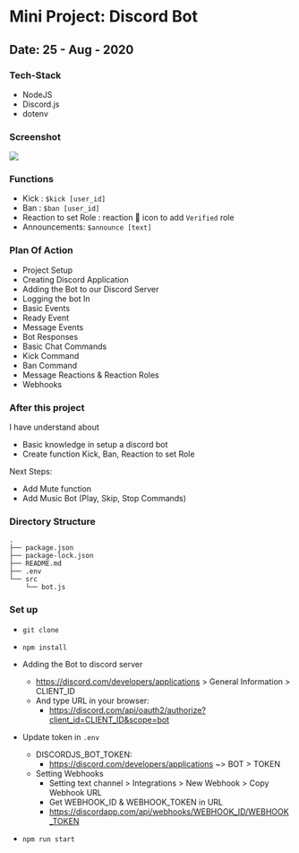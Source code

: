 # Mini Project: Discord Bot

## Date: 25 - Aug - 2020

### Tech-Stack

- NodeJS
- Discord.js
- dotenv

### Screenshot

<img src="https://i.imgur.com/snzfdBE.png" />

### Functions

- Kick : `$kick [user_id]`
- Ban : `$ban [user_id]`
- Reaction to set Role : reaction :watermelon: icon to add `Verified` role
- Announcements: `$announce [text]`

### Plan Of Action

- Project Setup
- Creating Discord Application
- Adding the Bot to our Discord Server
- Logging the bot In
- Basic Events
- Ready Event
- Message Events
- Bot Responses
- Basic Chat Commands
- Kick Command
- Ban Command
- Message Reactions & Reaction Roles
- Webhooks

### After this project

I have understand about

- Basic knowledge in setup a discord bot
- Create function Kick, Ban, Reaction to set Role

Next Steps:

- Add Mute function
- Add Music Bot (Play, Skip, Stop Commands)

### Directory Structure

```
.
├── package.json
├── package-lock.json
├── README.md
├── .env
└── src
    └── bot.js
```

### Set up

- `git clone`
- `npm install`

- Adding the Bot to discord server
  - https://discord.com/developers/applications > General Information > CLIENT_ID
  - And type URL in your browser:
    - https://discord.com/api/oauth2/authorize?client_id=CLIENT_ID&scope=bot
- Update token in `.env`

  - DISCORDJS_BOT_TOKEN:
    - https://discord.com/developers/applications ~> BOT > TOKEN
  - Setting Webhooks
    - Setting text channel > Integrations > New Webhook > Copy Webhook URL
    - Get WEBHOOK_ID & WEBHOOK_TOKEN in URL
    - https://discordapp.com/api/webhooks/WEBHOOK_ID/WEBHOOK_TOKEN

- `npm run start`
